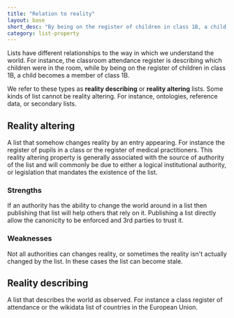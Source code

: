 ```yaml
---
title: "Relation to reality"
layout: base
short_desc: "By being on the register of children in class 1B, a child becomes a member of class 1B."
category: list-property
---
```


Lists have different relationships to the way in which we understand the world. For instance, the classroom attendance register is describing which children were in the room, while by being on the register of children in class 1B, a child becomes a member of class 1B.

We refer to these types as <strong class="chip">reality describing</strong> or <strong class="chip">reality altering</strong> lists. Some kinds of list cannot be reality altering. For instance, ontologies, reference data, or secondary lists.

## Reality altering

A list that somehow changes reality by an entry appearing. For instance the register of pupils in a class or the register of medical practitioners. This reality altering property is generally associated with the source of authority of the list and will commonly be due to either a logical institutional authority, or legislation that mandates the existence of the list.


### Strengths

If an authority has the ability to change the world around in a list then publishing that list will help others that rely on it. Publishing a list directly allow the canonicity to be enforced and 3rd parties to trust it.

### Weaknesses

Not all authorities can changes reality, or sometimes the reality isn't actually changed by the list. In these cases the list can become stale.


## Reality describing
A list that describes the world as observed. For instance a class register of attendance or the wikidata list of countries in the European Union.
